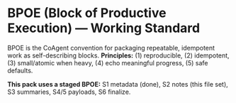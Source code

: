 # BPOE (Block of Productive Execution) — Working Standard
BPOE is the CoAgent convention for packaging repeatable, idempotent work as self-describing blocks.
**Principles:** (1) reproducible, (2) idempotent, (3) small/atomic when heavy, (4) echo meaningful progress, (5) safe defaults.

**This pack uses a staged BPOE:** S1 metadata (done), S2 notes (this file set), S3 summaries, S4/5 payloads, S6 finalize.
